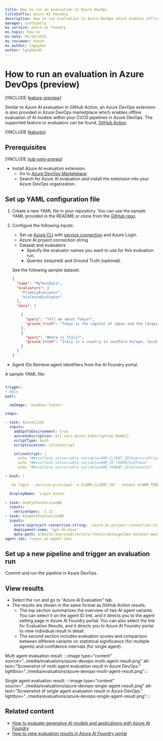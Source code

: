 ```yaml
---
title: How to run an evaluation in Azure DevOps
titleSuffix: Azure AI Foundry
description: How to run evaluation in Azure DevOps which enables offline evaluation of AI models within your CI/CD pipelines in Azure DevOps. 
manager: scottpolly
ms.service: azure-ai-foundry
ms.topic: how-to
ms.date: 05/19/2025
ms.reviewer: hanch
ms.author: lagayhar
author: lgayhardt
---
```


# How to run an evaluation in Azure DevOps (preview)

[!INCLUDE [feature-preview](../includes/feature-preview.md)]

Similar to Azure AI evaluation in GitHub Action, an Azure DevOps extension is also provided in Azure DevOps marketplace which enables offline evaluation of AI models within your CI/CD pipelines in Azure DevOps. The supported feature or evaluators can be found, [GitHub Action](evaluation-github-action.md)

[!INCLUDE [features](../includes/evaluation-github-action-azure-devops-features.md)]

## Prerequisites

[!INCLUDE [hub-only-prereq](../includes/hub-only-prereq.md)]

- Install Azure AI evaluation extension.
  - Go to [Azure DevOps Marketplace](https://marketplace.visualstudio.com/azuredevops).
  - Search for Azure AI evaluation and install the extension into your Azure DevOps organization.

## Set up YAML configuration file

1. Create a new YAML file in your repository.
     You can use the sample YAML provided in the README or clone from the [GitHub repo](https://github.com/microsoft/ai-agent-evals?tab=readme-ov-file).
2.  Configure the following inputs:
    - Set up [Azure CLI](/azure/devops/pipelines/tasks/reference/azure-cli-v2) with [service connection](/azure/devops/pipelines/library/service-endpoints?view=azure-devops&preserve-view=true) and Azure Login.
    - Azure AI project connection string
    - Dataset and evaluators
      - Specify the evaluator names you want to use for this evaluation run.
      - Queries (required) and Ground Truth (optional).

    See the following sample dataset:

    ```JSON
    { 
      "name": "MyTestData", 
      "evaluators": [ 
        "FluencyEvaluator", 
        "ViolenceEvaluator" 
      ], 
      "data": [ 
    
        { 
          "query": "Tell me about Tokyo?", 
          "ground_truth": "Tokyo is the capital of Japan and the largest city in the country. It is located on the eastern coast of Honshu, the largest of Japan's four main islands. Tokyo is the political, economic, and cultural center of Japan and is one of the world's most populous cities. It is also one of the world's most important financial centers and is home to the Tokyo Stock Exchange." 
        }, 
        { 
          "query": "Where is Italy?", 
          "ground_truth": "Italy is a country in southern Europe, located on the Italian Peninsula and the two largest islands in the Mediterranean Sea, Sicily and Sardinia. It is a unitary parliamentary republic with its capital in Rome, the largest city in Italy. Other major cities include Milan, Naples, Turin, and Palermo." 
        } 
      ] 
    } 
    ```

   - Agent IDs
      Retrieve agent identifiers from the AI Foundry portal.

A sample YAML file:

```yml

trigger: 
- main 
pool: 

  vmImage: 'windows-latest'  

steps: 

- task: AzureCLI@2 
  inputs: 
    addSpnToEnvironment: true 
    azureSubscription: ${{ vars.Azure_Subscription_Name}}
    scriptType: bash 
    scriptLocation: inlineScript     

    inlineScript: | 
      echo "##vso[task.setvariable variable=ARM_CLIENT_ID]$servicePrincipalId"  
      echo "##vso[task.setvariable variable=ARM_ID_TOEKN]$idToken" 
      echo "##vso[task.setvariable variable=ARM_TENANT_ID]$tenantId" 

- bash: | 

   az login --service-principal -u $(ARM_CLIENT_ID) --tenant $(ARM_TENANT_ID) --allow-no-subscriptions --federated-token $(ARM_ID_TOEKN) 

  displayName: 'Login Azure' 
 
- task: UsePythonVersion@0 
  inputs: 
    versionSpec: '3.11' 
- task: AIAgentEvaluation@0 
  inputs: 
    azure-aiproject-connection-string: 'azure-ai-project-connection-string-sample' 
    deployment-name: "gpt-4o-mini" 
    data-path: $(Build.SourcesDirectory)\tests\data\golden-dataset-medium.json 
agent-ids: "<your-ai-agent-ids> 

```

## Set up a new pipeline and trigger an evaluation run

Commit and run the pipeline in Azure DevOps.

## View results

- Select the run and go to "Azure AI Evaluation" tab.
- The results are shown in the same format as GitHub Action results.
  - The top section summarizes the overview of two AI agent variants. You can select it on the agent ID link, and it directs you to the agent setting page in Azure AI Foundry portal. You can also select the link for Evaluation Results, and it directs you to Azure AI Foundry portal to view individual result in detail.
  - The second section includes evaluation scores and comparison between different variants on statistical significance (for multiple agents) and confidence intervals (for single agent).

Multi agent evaluation result:
:::image type="content" source="../media/evaluations/azure-devops-multi-agent-result.png" alt-text="Screenshot of multi agent evaluation result in Azure DevOps." lightbox="../media/evaluations/azure-devops-multi-agent-result.png":::

Single agent evaluation result:
:::image type="content" source="../media/evaluations/azure-devops-single-agent-result.png" alt-text="Screenshot of single agent evaluation result in Azure DevOps." lightbox="../media/evaluations/azure-devops-single-agent-result.png":::

## Related content

- [How to evaluate generative AI models and applications with Azure AI Foundry](./evaluate-generative-ai-app.md)
- [How to view evaluation results in Azure AI Foundry portal](./evaluate-results.md)

